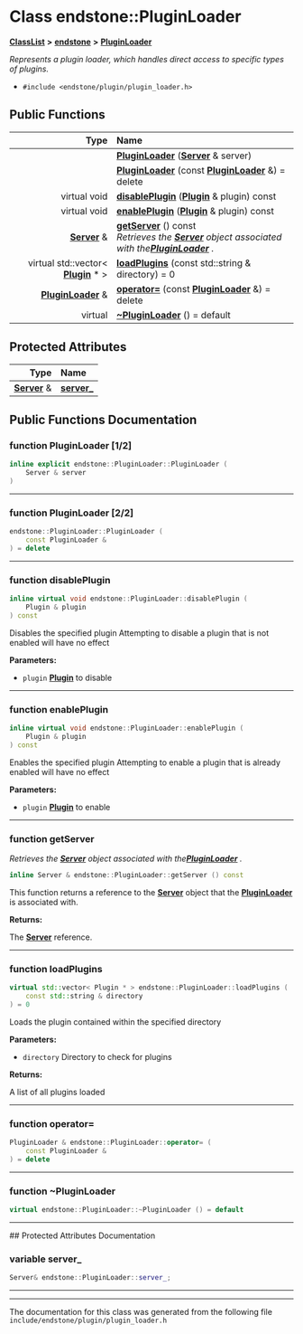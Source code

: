 

# Class endstone::PluginLoader



[**ClassList**](annotated.md) **>** [**endstone**](namespaceendstone.md) **>** [**PluginLoader**](classendstone_1_1PluginLoader.md)



_Represents a plugin loader, which handles direct access to specific types of plugins._ 

* `#include <endstone/plugin/plugin_loader.h>`





































## Public Functions

| Type | Name |
| ---: | :--- |
|   | [**PluginLoader**](#function-pluginloader-12) ([**Server**](classendstone_1_1Server.md) & server) <br> |
|   | [**PluginLoader**](#function-pluginloader-22) (const [**PluginLoader**](classendstone_1_1PluginLoader.md) &) = delete<br> |
| virtual void | [**disablePlugin**](#function-disableplugin) ([**Plugin**](classendstone_1_1Plugin.md) & plugin) const<br> |
| virtual void | [**enablePlugin**](#function-enableplugin) ([**Plugin**](classendstone_1_1Plugin.md) & plugin) const<br> |
|  [**Server**](classendstone_1_1Server.md) & | [**getServer**](#function-getserver) () const<br>_Retrieves the_ [_**Server**_](classendstone_1_1Server.md) _object associated with the_[_**PluginLoader**_](classendstone_1_1PluginLoader.md) _._ |
| virtual std::vector&lt; [**Plugin**](classendstone_1_1Plugin.md) \* &gt; | [**loadPlugins**](#function-loadplugins) (const std::string & directory) = 0<br> |
|  [**PluginLoader**](classendstone_1_1PluginLoader.md) & | [**operator=**](#function-operator) (const [**PluginLoader**](classendstone_1_1PluginLoader.md) &) = delete<br> |
| virtual  | [**~PluginLoader**](#function-pluginloader) () = default<br> |








## Protected Attributes

| Type | Name |
| ---: | :--- |
|  [**Server**](classendstone_1_1Server.md) & | [**server\_**](#variable-server_)  <br> |




















## Public Functions Documentation




### function PluginLoader [1/2]

```C++
inline explicit endstone::PluginLoader::PluginLoader (
    Server & server
) 
```




<hr>



### function PluginLoader [2/2]

```C++
endstone::PluginLoader::PluginLoader (
    const PluginLoader &
) = delete
```




<hr>



### function disablePlugin 

```C++
inline virtual void endstone::PluginLoader::disablePlugin (
    Plugin & plugin
) const
```



Disables the specified plugin Attempting to disable a plugin that is not enabled will have no effect




**Parameters:**


* `plugin` [**Plugin**](classendstone_1_1Plugin.md) to disable 




        

<hr>



### function enablePlugin 

```C++
inline virtual void endstone::PluginLoader::enablePlugin (
    Plugin & plugin
) const
```



Enables the specified plugin Attempting to enable a plugin that is already enabled will have no effect




**Parameters:**


* `plugin` [**Plugin**](classendstone_1_1Plugin.md) to enable 




        

<hr>



### function getServer 

_Retrieves the_ [_**Server**_](classendstone_1_1Server.md) _object associated with the_[_**PluginLoader**_](classendstone_1_1PluginLoader.md) _._
```C++
inline Server & endstone::PluginLoader::getServer () const
```



This function returns a reference to the [**Server**](classendstone_1_1Server.md) object that the [**PluginLoader**](classendstone_1_1PluginLoader.md) is associated with.




**Returns:**

The [**Server**](classendstone_1_1Server.md) reference. 





        

<hr>



### function loadPlugins 

```C++
virtual std::vector< Plugin * > endstone::PluginLoader::loadPlugins (
    const std::string & directory
) = 0
```



Loads the plugin contained within the specified directory




**Parameters:**


* `directory` Directory to check for plugins 



**Returns:**

A list of all plugins loaded 





        

<hr>



### function operator= 

```C++
PluginLoader & endstone::PluginLoader::operator= (
    const PluginLoader &
) = delete
```




<hr>



### function ~PluginLoader 

```C++
virtual endstone::PluginLoader::~PluginLoader () = default
```




<hr>
## Protected Attributes Documentation




### variable server\_ 

```C++
Server& endstone::PluginLoader::server_;
```




<hr>

------------------------------
The documentation for this class was generated from the following file `include/endstone/plugin/plugin_loader.h`

